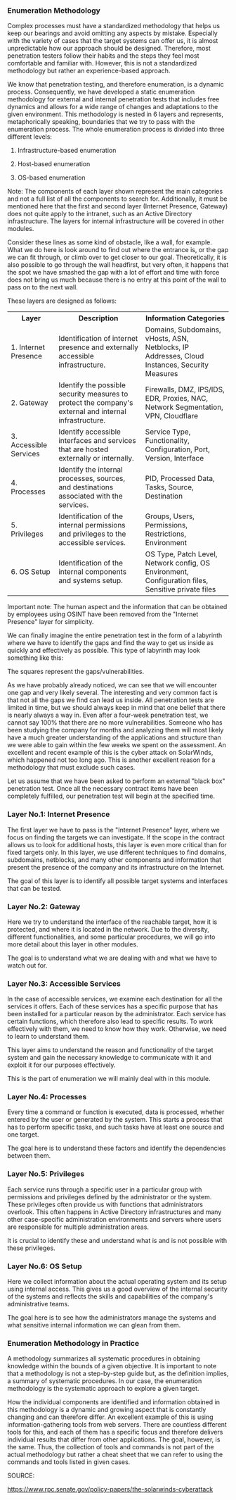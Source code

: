 <h3>Enumeration Methodology</h3>

Complex processes must have a standardized methodology that helps us keep our bearings and avoid omitting any aspects by mistake. Especially with the variety of cases that the target systems can offer us, it is almost unpredictable how our approach should be designed. Therefore, most penetration testers follow their habits and the steps they feel most comfortable and familiar with. However, this is not a standardized methodology but rather an experience-based approach.

We know that penetration testing, and therefore enumeration, is a dynamic process. Consequently, we have developed a static enumeration methodology for external and internal penetration tests that includes free dynamics and allows for a wide range of changes and adaptations to the given environment. This methodology is nested in 6 layers and represents, metaphorically speaking, boundaries that we try to pass with the enumeration process. The whole enumeration process is divided into three different levels:

1. Infrastructure-based enumeration

2. Host-based enumeration

3. OS-based enumeration

Note: The components of each layer shown represent the main categories and not a full list of all the components to search for. Additionally, it must be mentioned here that the first and second layer (Internet Presence, Gateway) does not quite apply to the intranet, such as an Active Directory infrastructure. The layers for internal infrastructure will be covered in other modules.

Consider these lines as some kind of obstacle, like a wall, for example. What we do here is look around to find out where the entrance is, or the gap we can fit through, or climb over to get closer to our goal. Theoretically, it is also possible to go through the wall headfirst, but very often, it happens that the spot we have smashed the gap with a lot of effort and time with force does not bring us much because there is no entry at this point of the wall to pass on to the next wall.

These layers are designed as follows:

<table>
    <tr>
      <th>Layer</th>
      <th>Description</th>
      <th>Information Categories</th>
    </tr>
    <tr>
      <td>1. Internet Presence</td>
      <td>Identification of internet presence and externally accessible infrastructure.</td>
      <td>Domains, Subdomains, vHosts, ASN, Netblocks, IP Addresses, Cloud Instances, Security Measures</td>
    </tr>
    <tr>
      <td>2. Gateway</td>
      <td>Identify the possible security measures to protect the company's external and internal infrastructure.</td>
      <td>Firewalls, DMZ, IPS/IDS, EDR, Proxies, NAC, Network Segmentation, VPN, Cloudflare</td>
    </tr>
    <tr>
      <td>3. Accessible Services</td>
      <td>Identify accessible interfaces and services that are hosted externally or internally.</td>
      <td>Service Type, Functionality, Configuration, Port, Version, Interface</td>
    </tr>
    <tr>
      <td>4. Processes</td>
      <td>Identify the internal processes, sources, and destinations associated with the services.</td>
      <td>PID, Processed Data, Tasks, Source, Destination</td>
    </tr>
    <tr>
      <td>5. Privileges</td>
      <td>Identification of the internal permissions and privileges to the accessible services.</td>
      <td>Groups, Users, Permissions, Restrictions, Environment</td>
    </tr>
    <tr>
      <td>6. OS Setup</td>
      <td>Identification of the internal components and systems setup.</td>
      <td>OS Type, Patch Level, Network config, OS Environment, Configuration files, Sensitive private files</td>
    </tr>
  </table>

Important note: The human aspect and the information that can be obtained by employees using OSINT have been removed from the "Internet Presence" layer for simplicity.

We can finally imagine the entire penetration test in the form of a labyrinth where we have to identify the gaps and find the way to get us inside as quickly and effectively as possible. This type of labyrinth may look something like this:

The squares represent the gaps/vulnerabilities.

As we have probably already noticed, we can see that we will encounter one gap and very likely several. The interesting and very common fact is that not all the gaps we find can lead us inside. All penetration tests are limited in time, but we should always keep in mind that one belief that there is nearly always a way in. Even after a four-week penetration test, we cannot say 100% that there are no more vulnerabilities. Someone who has been studying the company for months and analyzing them will most likely have a much greater understanding of the applications and structure than we were able to gain within the few weeks we spent on the assessment. An excellent and recent example of this is the cyber attack on SolarWinds, which happened not too long ago. This is another excellent reason for a methodology that must exclude such cases.

Let us assume that we have been asked to perform an external "black box" penetration test. Once all the necessary contract items have been completely fulfilled, our penetration test will begin at the specified time.

<h3>Layer No.1: Internet Presence</h3>

The first layer we have to pass is the "Internet Presence" layer, where we focus on finding the targets we can investigate. If the scope in the contract allows us to look for additional hosts, this layer is even more critical than for fixed targets only. In this layer, we use different techniques to find domains, subdomains, netblocks, and many other components and information that present the presence of the company and its infrastructure on the Internet.

The goal of this layer is to identify all possible target systems and interfaces that can be tested.

<h3>Layer No.2: Gateway</h3>

Here we try to understand the interface of the reachable target, how it is protected, and where it is located in the network. Due to the diversity, different functionalities, and some particular procedures, we will go into more detail about this layer in other modules.

The goal is to understand what we are dealing with and what we have to watch out for.

<h3>Layer No.3: Accessible Services</h3>

In the case of accessible services, we examine each destination for all the services it offers. Each of these services has a specific purpose that has been installed for a particular reason by the administrator. Each service has certain functions, which therefore also lead to specific results. To work effectively with them, we need to know how they work. Otherwise, we need to learn to understand them.

This layer aims to understand the reason and functionality of the target system and gain the necessary knowledge to communicate with it and exploit it for our purposes effectively.

This is the part of enumeration we will mainly deal with in this module.

<h3>Layer No.4: Processes</h3>

Every time a command or function is executed, data is processed, whether entered by the user or generated by the system. This starts a process that has to perform specific tasks, and such tasks have at least one source and one target.

The goal here is to understand these factors and identify the dependencies between them.

<h3>Layer No.5: Privileges</h3>

Each service runs through a specific user in a particular group with permissions and privileges defined by the administrator or the system. These privileges often provide us with functions that administrators overlook. This often happens in Active Directory infrastructures and many other case-specific administration environments and servers where users are responsible for multiple administration areas.

It is crucial to identify these and understand what is and is not possible with these privileges.

<h3>Layer No.6: OS Setup</h3>

Here we collect information about the actual operating system and its setup using internal access. This gives us a good overview of the internal security of the systems and reflects the skills and capabilities of the company's administrative teams.

The goal here is to see how the administrators manage the systems and what sensitive internal information we can glean from them.

<h3>Enumeration Methodology in Practice</h3>

A methodology summarizes all systematic procedures in obtaining knowledge within the bounds of a given objective. It is important to note that a methodology is not a step-by-step guide but, as the definition implies, a summary of systematic procedures. In our case, the enumeration methodology is the systematic approach to explore a given target.

How the individual components are identified and information obtained in this methodology is a dynamic and growing aspect that is constantly changing and can therefore differ. An excellent example of this is using information-gathering tools from web servers. There are countless different tools for this, and each of them has a specific focus and therefore delivers individual results that differ from other applications. The goal, however, is the same. Thus, the collection of tools and commands is not part of the actual methodology but rather a cheat sheet that we can refer to using the commands and tools listed in given cases.

SOURCE:

https://www.rpc.senate.gov/policy-papers/the-solarwinds-cyberattack

